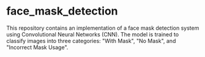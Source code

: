 # face_mask_detection
This repository contains an implementation of a face mask detection system using Convolutional Neural Networks (CNN). The model is trained to classify images into three categories: "With Mask", "No Mask", and "Incorrect Mask Usage".
